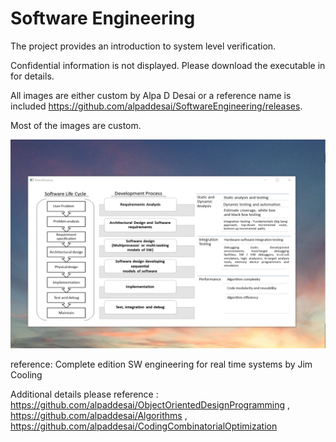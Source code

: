 # Software Engineering

The project provides an introduction to system level verification. 

Confidential information is not displayed. Please download the executable in for details. 

All images are either custom by Alpa D Desai or a reference name is included https://github.com/alpaddesai/SoftwareEngineering/releases.

Most of the images are custom.

![image](SoftwareDevelopmentCycle.png)

reference: Complete edition SW engineering for real time systems by Jim Cooling

Additional details please reference : https://github.com/alpaddesai/ObjectOrientedDesignProgramming , https://github.com/alpaddesai/Algorithms , https://github.com/alpaddesai/CodingCombinatorialOptimization
